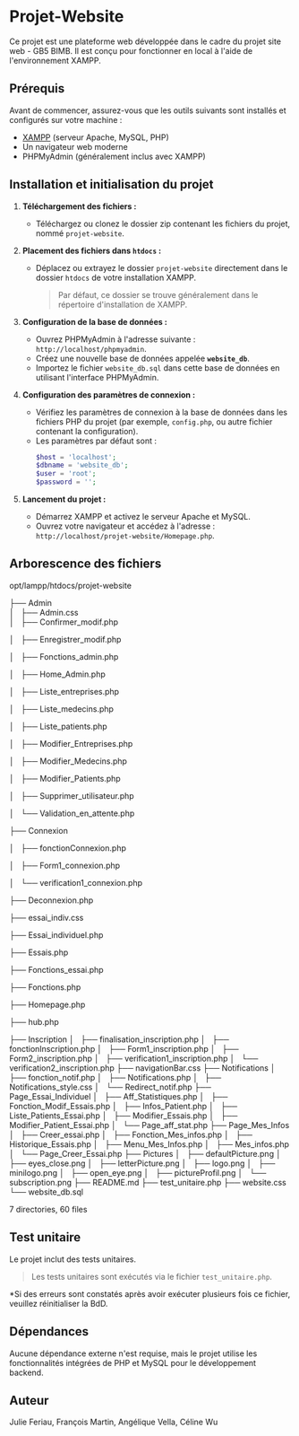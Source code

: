 # Projet-Website

Ce projet est une plateforme web développée dans le cadre du projet site web - GB5 BIMB. Il est conçu pour fonctionner en local à l'aide de l'environnement XAMPP.

## Prérequis

Avant de commencer, assurez-vous que les outils suivants sont installés et configurés sur votre machine :

- [XAMPP](https://www.apachefriends.org/index.html) (serveur Apache, MySQL, PHP)
- Un navigateur web moderne
- PHPMyAdmin (généralement inclus avec XAMPP)

## Installation et initialisation du projet

1. **Téléchargement des fichiers :**
   - Téléchargez ou clonez le dossier zip contenant les fichiers du projet, nommé `projet-website`.

2. **Placement des fichiers dans `htdocs` :**
   - Déplacez ou extrayez le dossier `projet-website` directement dans le dossier `htdocs` de votre installation XAMPP.  
     > Par défaut, ce dossier se trouve généralement dans le répertoire d'installation de XAMPP.

3. **Configuration de la base de données :**
   - Ouvrez PHPMyAdmin à l'adresse suivante : `http://localhost/phpmyadmin`.
   - Créez une nouvelle base de données appelée **`website_db`**.
   - Importez le fichier `website_db.sql` dans cette base de données en utilisant l'interface PHPMyAdmin.

4. **Configuration des paramètres de connexion :**
   - Vérifiez les paramètres de connexion à la base de données dans les fichiers PHP du projet (par exemple, `config.php`, ou autre fichier contenant la configuration). 
   - Les paramètres par défaut sont :
     ```php
     $host = 'localhost';
     $dbname = 'website_db';
     $user = 'root';
     $password = '';
     ```

5. **Lancement du projet :**
   - Démarrez XAMPP et activez le serveur Apache et MySQL.
   - Ouvrez votre navigateur et accédez à l'adresse : `http://localhost/projet-website/Homepage.php`.

## Arborescence des fichiers

opt/lampp/htdocs/projet-website

├── Admin   
│   ├── Admin.css   <br>
│   ├── Confirmer_modif.php 

│   ├── Enregistrer_modif.php

│   ├── Fonctions_admin.php

│   ├── Home_Admin.php

│   ├── Liste_entreprises.php

│   ├── Liste_medecins.php

│   ├── Liste_patients.php

│   ├── Modifier_Entreprises.php

│   ├── Modifier_Medecins.php

│   ├── Modifier_Patients.php

│   ├── Supprimer_utilisateur.php

│   └── Validation_en_attente.php

├── Connexion

│   ├── fonctionConnexion.php

│   ├── Form1_connexion.php

│   └── verification1_connexion.php

├── Deconnexion.php

├── essai_indiv.css

├── Essai_individuel.php

├── Essais.php

├── Fonctions_essai.php

├── Fonctions.php

├── Homepage.php

├── hub.php

├── Inscription
│   ├── finalisation_inscription.php
│   ├── fonctionInscription.php
│   ├── Form1_inscription.php
│   ├── Form2_inscription.php
│   ├── verification1_inscription.php
│   └── verification2_inscription.php
├── navigationBar.css
├── Notifications
│   ├── fonction_notif.php
│   ├── Notifications.php
│   ├── Notifications_style.css
│   └── Redirect_notif.php
├── Page_Essai_Individuel
│   ├── Aff_Statistiques.php
│   ├── Fonction_Modif_Essais.php
│   ├── Infos_Patient.php
│   ├── Liste_Patients_Essai.php
│   ├── Modifier_Essais.php
│   ├── Modifier_Patient_Essai.php
│   └── Page_aff_stat.php
├── Page_Mes_Infos
│   ├── Creer_essai.php
│   ├── Fonction_Mes_infos.php
│   ├── Historique_Essais.php
│   ├── Menu_Mes_Infos.php
│   ├── Mes_infos.php
│   └── Page_Creer_Essai.php
├── Pictures
│   ├── defaultPicture.png
│   ├── eyes_close.png
│   ├── letterPicture.png
│   ├── logo.png
│   ├── minilogo.png
│   ├── open_eye.png
│   ├── pictureProfil.png
│   └── subscription.png
├── README.md
├── test_unitaire.php
├── website.css
└── website_db.sql

7 directories, 60 files

## Test unitaire

Le projet inclut des tests unitaires. 

> Les tests unitaires sont exécutés via le fichier `test_unitaire.php`.

*Si des erreurs sont constatés après avoir exécuter plusieurs fois ce fichier, veuillez réinitialiser la BdD.

## Dépendances

Aucune dépendance externe n'est requise, mais le projet utilise les fonctionnalités intégrées de PHP et MySQL pour le développement backend.

## Auteur

Julie Feriau, 
François Martin, 
Angélique Vella, 
Céline Wu 
